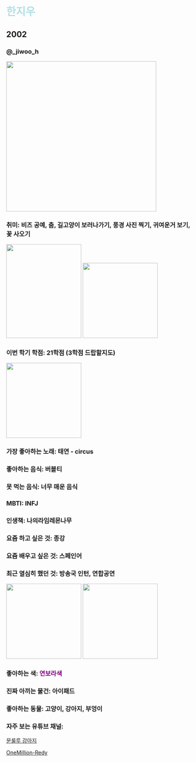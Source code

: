 # <span style="color:powderblue; font-weight:800">한지우</span>
## 2002
### @_jiwoo_h
<img src="insta.jpg" width="400px"></img>

### **취미**: 비즈 공예, 춤, 길고양이 보러나가기, 풍경 사진 찍기, 귀여운거 보기, 꽃 사오기
<img src="KakaoTalk_20230307_201503395.jpg" width="200px" height="250px"></img>
<img src="flower.jpg" width="200px"></img>
### **이번 학기 학점**: 21학점 (3학점 드랍할지도)
<img src="시간표.jpg" width="200px"></img>
### **가장 좋아하는 노래**:  태연 - circus
### **좋아하는 음식**: 버블티
### **못 먹는 음식**: 너무 매운 음식
### **MBTI**: INFJ
### **인생책**: 나의라임레몬나무
### **요즘 하고 싶은 것**: 종강
### **요즘 배우고 싶은 것**: 스페인어
### **최근 열심히 했던 것**: 방송국 인턴, 연합공연
<img src="KakaoTalk_20230307_204246821.webp" width="200px"></img>
<img src="KakaoTalk_20230307_204246821_01.jpg" width="200px"></img>
### **좋아하는 색**: <span style="color:purple">연보라색</span>
### **진짜 아끼는 물건**: 아이패드
### **좋아하는 동물**: 고양이, 강아지, 부엉이
### **자주 보는 유튜브 채널**: 
[문룰루 강아지](https://www.youtube.com/@user-zu1yy6os3r "문룰루")

[OneMillion-Redy](https://www.youtube.com/watch?v=pYcuUeCFX08 "1Million")



